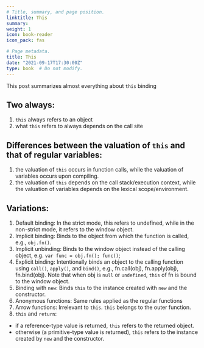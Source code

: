 ```yaml
---
# Title, summary, and page position.
linktitle: This
summary: 
weight: 1
icon: book-reader
icon_pack: fas

# Page metadata.
title: This
date: "2021-09-17T17:30:00Z"
type: book  # Do not modify.
---
```


This post summarizes almost everything about `this` binding
## Two always:
1. `this` always refers to an object
2. what `this` refers to always depends on the call site

## Differences between the valuation of `this` and that of regular variables:
1. the valuation of `this` occurs in function calls, while the valuation of variables occurs upon compiling.
2. the valuation of `this` depends on the call stack/execution context, while the valuation of variables depends on the lexical scope/environment.

## Variations:
1. Default binding: In the strict mode, this refers to undefined, while in the non-strict mode, it refers to the window object.
2. Implicit binding: Binds to the object from which the function is called, e.g., `obj.fn()`.
3. Implicit unbinding: Binds to the window object instead of the calling object, e.g. `var func = obj.fn(); func()`; 
4. Explicit binding: Intentionally binds an object to the calling function using `call()`, `apply()`, and `bind()`, e.g., fn.call(obj), fn.apply(obj), fn.bind(obj). Note that when obj is `null` or `undefined`, `this` of fn is bound to the window object.
5. Binding with `new`: Binds `this` to the instance created with `new` and the constructor.  
6. Anonymous functions: Same rules applied as the regular functions
7. Arrow functions: Irrelevant to `this`. `this` belongs to the outer function.
8. `this` and `return`:
  * if a reference-type value is returned, `this` refers to the returned object.
  * otherwise (a primitive-type value is returned), `this` refers to the instance created by `new` and the constructor.